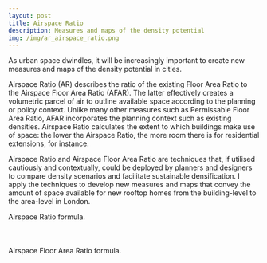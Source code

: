 ```yaml
---
layout: post
title: Airspace Ratio
description: Measures and maps of the density potential
img: /img/ar_airspace_ratio.png
---
```


As urban space dwindles, it will be increasingly important to create new measures and maps of the density potential in cities.

Airspace Ratio (AR) describes the ratio of the existing Floor Area Ratio to the Airspace Floor Area Ratio (AFAR). The latter effectively creates a volumetric parcel of air to outline available space according to the planning or policy context. Unlike many other measures such as Permissable Floor Area Ratio, AFAR incorporates the planning context such as existing densities. Airspace Ratio calculates the extent to which buildings make use of space: the lower the Airspace Ratio, the more room there is for residential extensions, for instance.

Airspace Ratio and Airspace Floor Area Ratio are techniques that, if utilised cautiously and contextually, could be deployed by planners and designers to compare density scenarios and facilitate sustainable densification. I apply the techniques to develop new measures and maps that convey the amount of space available for new rooftop homes from the building-level to the area-level in London.

<div class="col">
	<img class="col" src="{{ site.baseurl }}/img/airspace_ratio_formula.png" alt="" title=""/>
</div>

<div class="col three caption">
	Airspace Ratio formula.
</div>

<br>
<br>
<br>

<div class="col">
	<img class="col" src="{{ site.baseurl }}/img/airspace_floor_area_ratio_formula.png" alt="" title=""/>
</div>

<div class="col three caption">
	Airspace Floor Area Ratio formula.
</div>
